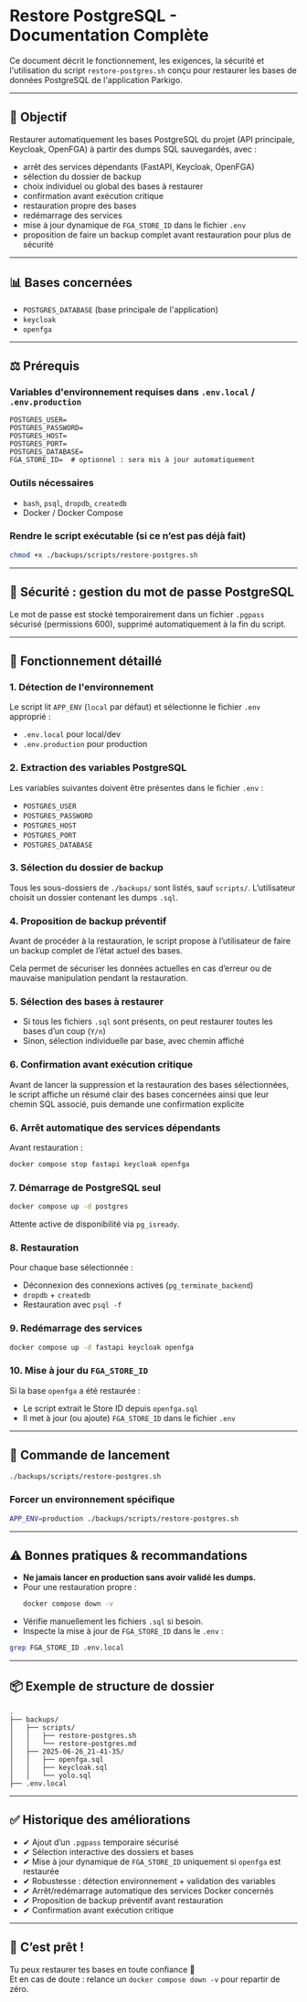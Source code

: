 
# Restore PostgreSQL - Documentation Complète

Ce document décrit le fonctionnement, les exigences, la sécurité et l'utilisation du script `restore-postgres.sh` conçu pour restaurer les bases de données PostgreSQL de l'application Parkigo.

---

## 📄 Objectif

Restaurer automatiquement les bases PostgreSQL du projet (API principale, Keycloak, OpenFGA) à partir des dumps SQL sauvegardés, avec :

- arrêt des services dépendants (FastAPI, Keycloak, OpenFGA)
- sélection du dossier de backup
- choix individuel ou global des bases à restaurer
- confirmation avant exécution critique
- restauration propre des bases
- redémarrage des services
- mise à jour dynamique de `FGA_STORE_ID` dans le fichier `.env`
- proposition de faire un backup complet avant restauration pour plus de sécurité

---

## 📊 Bases concernées

- `POSTGRES_DATABASE` (base principale de l'application)
- `keycloak`
- `openfga`

---

## ⚖️ Prérequis

### Variables d'environnement requises dans `.env.local` / `.env.production`

```env
POSTGRES_USER=
POSTGRES_PASSWORD=
POSTGRES_HOST=
POSTGRES_PORT=
POSTGRES_DATABASE=
FGA_STORE_ID=  # optionnel : sera mis à jour automatiquement
```

### Outils nécessaires

- `bash`, `psql`, `dropdb`, `createdb`
- Docker / Docker Compose

### Rendre le script exécutable (si ce n’est pas déjà fait)

```bash
chmod +x ./backups/scripts/restore-postgres.sh
```

---

## 🔐 Sécurité : gestion du mot de passe PostgreSQL

Le mot de passe est stocké temporairement dans un fichier `.pgpass` sécurisé (permissions 600), supprimé automatiquement à la fin du script.

---

## 🔄 Fonctionnement détaillé

### 1. Détection de l'environnement

Le script lit `APP_ENV` (`local` par défaut) et sélectionne le fichier `.env` approprié :
- `.env.local` pour local/dev
- `.env.production` pour production

### 2. Extraction des variables PostgreSQL

Les variables suivantes doivent être présentes dans le fichier `.env` :
- `POSTGRES_USER`
- `POSTGRES_PASSWORD`
- `POSTGRES_HOST`
- `POSTGRES_PORT`
- `POSTGRES_DATABASE`

### 3. Sélection du dossier de backup

Tous les sous-dossiers de `./backups/` sont listés, sauf `scripts/`. L’utilisateur choisit un dossier contenant les dumps `.sql`.

### 4. Proposition de backup préventif

Avant de procéder à la restauration, le script propose à l’utilisateur de faire un backup complet de l’état actuel des bases.

Cela permet de sécuriser les données actuelles en cas d’erreur ou de mauvaise manipulation pendant la restauration.

### 5. Sélection des bases à restaurer

- Si tous les fichiers `.sql` sont présents, on peut restaurer toutes les bases d’un coup (`Y/n`)
- Sinon, sélection individuelle par base, avec chemin affiché

### 6. Confirmation avant exécution critique

Avant de lancer la suppression et la restauration des bases sélectionnées, le script affiche un résumé clair des bases concernées ainsi que leur chemin SQL associé, puis demande une confirmation explicite

### 6. Arrêt automatique des services dépendants

Avant restauration :
```bash
docker compose stop fastapi keycloak openfga
```

### 7. Démarrage de PostgreSQL seul

```bash
docker compose up -d postgres
```

Attente active de disponibilité via `pg_isready`.

### 8. Restauration

Pour chaque base sélectionnée :
- Déconnexion des connexions actives (`pg_terminate_backend`)
- `dropdb` + `createdb`
- Restauration avec `psql -f`

### 9. Redémarrage des services

```bash
docker compose up -d fastapi keycloak openfga
```

### 10. Mise à jour du `FGA_STORE_ID`

Si la base `openfga` a été restaurée :
- Le script extrait le Store ID depuis `openfga.sql`
- Il met à jour (ou ajoute) `FGA_STORE_ID` dans le fichier `.env`

---

## 🚀 Commande de lancement

```bash
./backups/scripts/restore-postgres.sh
```

### Forcer un environnement spécifique

```bash
APP_ENV=production ./backups/scripts/restore-postgres.sh
```

---

## ⚠️ Bonnes pratiques & recommandations

- **Ne jamais lancer en production sans avoir validé les dumps.**
- Pour une restauration propre :
  ```bash
  docker compose down -v
  ```
- Vérifie manuellement les fichiers `.sql` si besoin.
- Inspecte la mise à jour de `FGA_STORE_ID` dans le `.env` :

```bash
grep FGA_STORE_ID .env.local
```

---

## 📦 Exemple de structure de dossier

```
.
├── backups/
│   ├── scripts/
│   │   ├── restore-postgres.sh
│   │   └── restore-postgres.md
│   ├── 2025-06-26_21-41-35/
│   │   ├── openfga.sql
│   │   ├── keycloak.sql
│   │   └── yolo.sql
├── .env.local
```

---

## ✅ Historique des améliorations

- ✔ Ajout d’un `.pgpass` temporaire sécurisé
- ✔ Sélection interactive des dossiers et bases
- ✔ Mise à jour dynamique de `FGA_STORE_ID` uniquement si `openfga` est restaurée
- ✔ Robustesse : détection environnement + validation des variables
- ✔ Arrêt/redémarrage automatique des services Docker concernés
- ✔ Proposition de backup préventif avant restauration
- ✔ Confirmation avant exécution critique

---

## 🎉 C’est prêt !

Tu peux restaurer tes bases en toute confiance 🚀  
Et en cas de doute : relance un `docker compose down -v` pour repartir de zéro.
